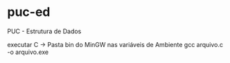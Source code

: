 # puc-ed
PUC - Estrutura de Dados

executar C -> 
    Pasta bin do MinGW nas variáveis de Ambiente
    gcc arquivo.c -o arquivo.exe